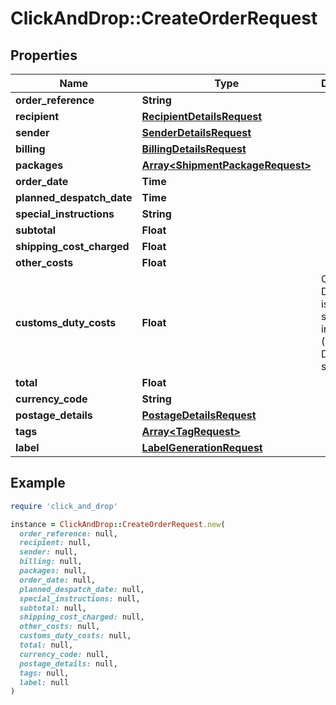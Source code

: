 # ClickAndDrop::CreateOrderRequest

## Properties

| Name | Type | Description | Notes |
| ---- | ---- | ----------- | ----- |
| **order_reference** | **String** |  | [optional] |
| **recipient** | [**RecipientDetailsRequest**](RecipientDetailsRequest.md) |  |  |
| **sender** | [**SenderDetailsRequest**](SenderDetailsRequest.md) |  | [optional] |
| **billing** | [**BillingDetailsRequest**](BillingDetailsRequest.md) |  | [optional] |
| **packages** | [**Array&lt;ShipmentPackageRequest&gt;**](ShipmentPackageRequest.md) |  | [optional] |
| **order_date** | **Time** |  |  |
| **planned_despatch_date** | **Time** |  | [optional] |
| **special_instructions** | **String** |  | [optional] |
| **subtotal** | **Float** |  |  |
| **shipping_cost_charged** | **Float** |  |  |
| **other_costs** | **Float** |  | [optional] |
| **customs_duty_costs** | **Float** | Customs Duty Costs is only supported in DDP (Delivery Duty Paid) services | [optional] |
| **total** | **Float** |  |  |
| **currency_code** | **String** |  | [optional] |
| **postage_details** | [**PostageDetailsRequest**](PostageDetailsRequest.md) |  | [optional] |
| **tags** | [**Array&lt;TagRequest&gt;**](TagRequest.md) |  | [optional] |
| **label** | [**LabelGenerationRequest**](LabelGenerationRequest.md) |  | [optional] |

## Example

```ruby
require 'click_and_drop'

instance = ClickAndDrop::CreateOrderRequest.new(
  order_reference: null,
  recipient: null,
  sender: null,
  billing: null,
  packages: null,
  order_date: null,
  planned_despatch_date: null,
  special_instructions: null,
  subtotal: null,
  shipping_cost_charged: null,
  other_costs: null,
  customs_duty_costs: null,
  total: null,
  currency_code: null,
  postage_details: null,
  tags: null,
  label: null
)
```

